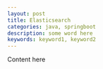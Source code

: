 ```yaml
---
layout: post
title: Elasticsearch
categories: java, springboot
description: some word here
keywords: keyword1, keyword2
---
```


Content here
